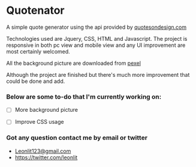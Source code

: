 # Quotenator

A simple quote generator using the api provided by [quotesondesign.com](https://quotesondesign.com/)

Technologies used are Jquery, CSS, HTML and Javascript.
The project is responsive in both pc view and mobile view and any UI improvement are most certainly welcomed.

All the background picture are downloaded from [pexel](https://www.pexels.com/)

Although the project are finished but there's much more improvement that could be done and add.

### Below are some to-do that I'm currently working on:

 - [ ] More background picture

 - [ ] Improve CSS usage


### Got any question contact me by email or twitter
 - Leonlit123@gmail.com
 - https://twitter.com/leonlit
